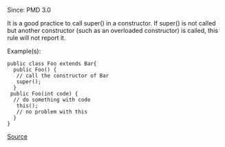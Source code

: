 Since: PMD 3.0

It is a good practice to call super() in a constructor. If super() is not called but
another constructor (such as an overloaded constructor) is called, this rule will not report it.

Example(s):
```
public class Foo extends Bar{
  public Foo() {
   // call the constructor of Bar
   super();
  }
 public Foo(int code) {
  // do something with code
   this();
   // no problem with this
  }
}
```

[Source](https://pmd.github.io/pmd-5.5.4/pmd-java/rules/java/controversial.html#CallSuperInConstructor)
